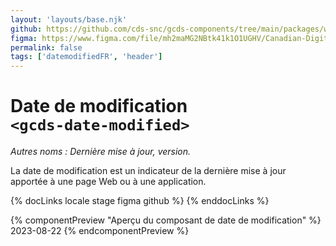 ```yaml
---
layout: 'layouts/base.njk'
github: https://github.com/cds-snc/gcds-components/tree/main/packages/web/src/components/gcds-date-modified
figma: https://www.figma.com/file/mh2maMG2NBtk41k1O1UGHV/Canadian-Digital-Service%E2%80%A8---GC-Design-System?type=design&node-id=3471-9955&mode=design&t=4uA1VfR0YnyStZyZ-0
permalink: false
tags: ['datemodifiedFR', 'header']
---
```


# Date de modification <br>`<gcds-date-modified>`

_Autres noms : Dernière mise à jour, version._

La date de modification est un indicateur de la dernière mise à jour apportée à une page Web ou à une application.

{% docLinks locale stage figma github %}
{% enddocLinks %}

{% componentPreview "Aperçu du composant de date de modification" %}
<gcds-date-modified>2023-08-22</gcds-date-modified>
{% endcomponentPreview %}
